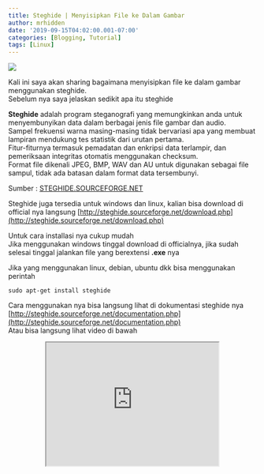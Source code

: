 ```yaml
---
title: Steghide | Menyisipkan File ke Dalam Gambar
author: mrhidden
date: '2019-09-15T04:02:00.001-07:00'
categories: [Blogging, Tutorial]
tags: [Linux]
---
```


![](https://1.bp.blogspot.com/-wVSEcf-PnXU/XX4Ldz0rbFI/AAAAAAAAAog/RIv4L3gpKVoPT4F9KE0W6vF_PER1YerMwCLcBGAsYHQ/s1600/Screenshot_17.png)

  

Kali ini saya akan sharing bagaimana menyisipkan file ke dalam gambar menggunakan steghide.  
Sebelum nya saya jelaskan sedikit apa itu steghide  
  
**Steghide** adalah program steganografi yang memungkinkan anda untuk menyembunyikan data dalam berbagai jenis file gambar dan audio.  
Sampel frekuensi warna masing-masing tidak bervariasi apa yang membuat lampiran mendukung tes statistik dari urutan pertama.  
Fitur-fiturnya termasuk pemadatan dan enkripsi data terlampir, dan pemeriksaan integritas otomatis menggunakan checksum.  
Format file dikenali JPEG, BMP, WAV dan AU untuk digunakan sebagai file sampul, tidak ada batasan dalam format data tersembunyi.  
  
Sumber : [STEGHIDE.SOURCEFORGE.NET](http://steghide.sourceforge.net/documentation/manpage.php)  
  
  
Steghide juga tersedia untuk windows dan linux, kalian bisa download di official nya langsung [http://steghide.sourceforge.net/download.php](http://steghide.sourceforge.net/download.php)  
  
Untuk cara installasi nya cukup mudah  
Jika menggunakan windows tinggal download di officialnya, jika sudah selesai tinggal jalankan file yang berextensi **.exe** nya  
  
Jika yang menggunakan linux, debian, ubuntu dkk bisa menggunakan perintah  
```shell
sudo apt-get install steghide
```
Cara menggunakan nya bisa langsung lihat di dokumentasi steghide nya [http://steghide.sourceforge.net/documentation.php](http://steghide.sourceforge.net/documentation.php)    
Atau bisa langsung lihat video di bawah

  <center>
  <iframe src="https://www.blogger.com/video.g?token=AD6v5dzO_R95t_Vjwn4nuDehuL04pbh5STi8gTYl3vwXZwjG45_yjJajiFJN4rmqdcvaKQBuIOjfMSr1Gl6E2uM-NJ0FvYzRNzIOqTNMJvhpQWVi0-sx39HhWlbLnanSDdlkPhW5v6U" width="350" height="250" mozallowfullscreen="mozallowfullscreen"></iframe>
  </center>